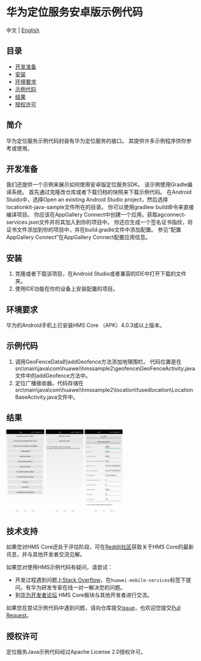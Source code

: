 #  华为定位服务安卓版示例代码
中文 | [English](https://github.com/HMS-Core/hms-location-demo-android-studio)

## 目录
 * [开发准备](#开发准备)
 * [安装](#安装)
 * [环境要求](#环境要求)
 * [示例代码](#示例代码)
 * [结果](#结果)
 * [授权许可](#授权许可)
 
## 简介
华为定位服务示例代码封装有华为定位服务的接口。 其提供许多示例程序供你参考或使用。
## 开发准备
我们还提供一个示例来展示如何使用安卓版定位服务SDK。 该示例使用Gradle编译系统。 首先通过克隆改仓库或者下载归档的快照来下载示例代码。 在Android Stuido中，选择Open an existing Android Studio project，然后选择locationkit-java-sample文件所在的目录。 你可以使用gradlew build命令来直接编译项目。 你应该在AppGallery Connect中创建一个应用，获取agconnect-services.json文件并将其加入到你的项目中。 你还应生成一个签名证书指纹，将证书文件添加到你的项目中，并在build.gradle文件中添加配置。 参见“配置AppGallery Connect”在AppGallery Connect配置应用信息。
## 安装
1.	克隆或者下载该项目，在Android Studio或者兼容的IDE中打开下载的文件夹。
2.	使用IDE功能在你的设备上安装配置的项目。
## 环境要求
华为的Android手机上已安装HMS Core （APK）4.0.3或以上版本。
## 示例代码
1.	调用GeoFenceData的addGeofence方法添加地理围栏。 代码位置是在src\main\java\com\huawei\hmssample2\geofence\GeoFenceActivity.java文件中的addGeofence方法中。
2.	定位广播接收器。代码存储在src\main\java\com\huawei\hmssample2\location\fusedlocation\LocationBaseActivity.java文件中。
## 结果
<img src="images/home.jpg" width = 20% height = 20%> <img src="images/locationgetlast.jpg" width = 20% height = 20%> <img src="images/locationhd.jpg" width = 20% height = 20%>

## 技术支持
如果您对HMS Core还处于评估阶段，可在[Reddit社区](https://www.reddit.com/r/HuaweiDevelopers/
)获取关于HMS Core的最新讯息，并与其他开发者交流见解。

如果您对使用HMS示例代码有疑问，请尝试：
- 开发过程遇到问题上[Stack Overflow](https://stackoverflow.com/questions/tagged/huawei-mobile-services)，在`huawei-mobile-services`标签下提问，有华为研发专家在线一对一解决您的问题。
- 到[华为开发者论坛](https://developer.huawei.com/consumer/cn/forum/blockdisplay?fid=18) HMS Core板块与其他开发者进行交流。

如果您在尝试示例代码中遇到问题，请向仓库提交[issue](https://github.com/HMS-Core/hms-location-demo-android-studio/issues)，也欢迎您提交[Pull Request](https://github.com/HMS-Core/hms-location-demo-android-studio/pulls)。

## 授权许可
定位服务Java示例代码经过Apache License 2.0授权许可。

